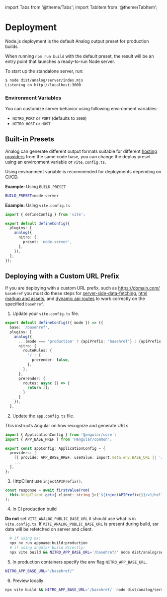 import Tabs from '@theme/Tabs';
import TabItem from '@theme/TabItem';

# Deployment

Node.js deployment is the default Analog output preset for production builds.

When running `npm run build` with the default preset, the result will be an entry point that launches a ready-to-run Node server.

To start up the standalone server, run:

```bash
$ node dist/analog/server/index.mjs
Listening on http://localhost:3000
```

### Environment Variables

You can customize server behavior using following environment variables:

- `NITRO_PORT` or `PORT` (defaults to `3000`)
- `NITRO_HOST` or `HOST`

## Built-in Presets

Analog can generate different output formats suitable for different [hosting providers](/docs/features/deployment/providers) from the same code base, you can change the deploy preset using an environment variable or `vite.config.ts`.

Using environment variable is recommended for deployments depending on CI/CD.

**Example:** Using `BUILD_PRESET`

```bash
BUILD_PRESET=node-server
```

**Example:** Using `vite.config.ts`

```ts
import { defineConfig } from 'vite';

export default defineConfig({
  plugins: [
    analog({
      nitro: {
        preset: 'node-server',
      },
    }),
  ],
});
```

## Deploying with a Custom URL Prefix

If you are deploying with a custom URL prefix, such as https://domain.com/ `basehref` you must do these steps for [server-side-data-fetching](https://analogjs.org/docs/features/data-fetching/server-side-data-fetching), [html markup and assets](https://angular.io/api/common/APP_BASE_HREF), and [dynamic api routes](https://analogjs.org/docs/features/api/overview) to work correctly on the specified `basehref`.

1. Update your `vite.config.ts` file.

```ts
export default defineConfig(({ mode }) => ({
  base: '/basehref',
  plugins: [
    analog({
      ...(mode === 'production' ? {apiPrefix: 'basehref'} : {apiPrefix: 'basehref/api'}),
      nitro: {
        routeRules: {
          '/': {
            prerender: false,
          },
        },
      },
      prerender: {
        routes: async () => {
          return [];
        }
      }
    }),
  ],
```

2. Update the `app.config.ts` file.

This instructs Angular on how recognize and generate URLs.

```ts
import { ApplicationConfig } from '@angular/core';
import { APP_BASE_HREF } from '@angular/common';

export const appConfig: ApplicationConfig = {
  providers: [
    [{ provide: APP_BASE_HREF, useValue: import.meta.env.BASE_URL || '/' }],
    ...
  ],
};
```

3. HttpClient use `injectAPIPrefix()`.

```ts
const response = await firstValueFrom(
  this.httpClient.get<{ client: string }>(`${injectAPIPrefix()}/v1/hello`),
);
```

4. In CI production build

**Do not** set `VITE_ANALOG_PUBLIC_BASE_URL` it should use what is in `vite.config.ts`.
If `VITE_ANALOG_PUBLIC_BASE_URL` is present during build, ssr data will be refetched on server and client.

```bash
  # if using nx:
  npx nx run appname:build:production
  # if using angular build directly:
  npx vite build && NITRO_APP_BASE_URL='/basehref/' node dist/analog/server/index.mjs
```

5. In production containers specify the env flag `NITRO_APP_BASE_URL`.

```bash
NITRO_APP_BASE_URL="/basehref/"
```

6. Preview locally:

```bash
npx vite build && NITRO_APP_BASE_URL='/basehref/' node dist/analog/server/index.mjs
```
